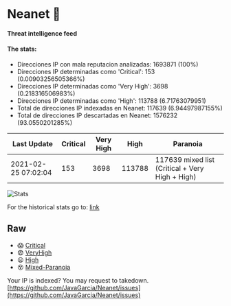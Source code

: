 # Neanet :hocho:
#### Threat intelligence feed
#### The stats:

- Direcciones IP con mala reputacion analizadas: 1693871 (100%)
- Direcciones IP determinadas como 'Critical':  153 (0.00903256505366%)
- Direcciones IP determinadas como 'Very High':  3698 (0.218316506983%)
- Direcciones IP determinadas como 'High':  113788 (6.71763079951)
- Total de direcciones IP indexadas en Neanet:  117639 (6.94497987155%)
- Total de direcciones IP descartadas en Neanet:  1576232 (93.0550201285%)

| Last Update | Critical | Very High | High | Paranoia |
| --- | --- | --- | --- | --- |
| 2021-02-25 07:02:04 | 153 | 3698 | 113788 | 117639 mixed list (Critical + Very High + High)|

![Stats](https://docs.google.com/spreadsheets/d/e/2PACX-1vSnaNMIXVabIpDJjufMlzH7poXnshF3mgd8Is1g9ytUEzVsP5my4Trn8f-xkoLLQ38xpL3HtmUexLo6/pubchart?oid=501124687&format=image)

For the historical stats go to: [link](/stats.csv)
## Raw
- :scream: [Critical](https://raw.githubusercontent.com/JavaGarcia/Neanet/master/blacklists/neanet_critical.txt)
- :fearful: [VeryHigh](https://raw.githubusercontent.com/JavaGarcia/Neanet/master/blacklists/neanet_veryHigh.txtt)
- :frowning: [High](https://raw.githubusercontent.com/JavaGarcia/Neanet/master/blacklists/neanet_high.txt)
- :dizzy_face: [Mixed-Paranoia](https://raw.githubusercontent.com/JavaGarcia/Neanet/master/blacklists/neanet_all.txt)


Your IP is indexed? You may request to takedown. [https://github.com/JavaGarcia/Neanet/issues](https://github.com/JavaGarcia/Neanet/issues)































































































































































































































































































































































































































































































































































































































































































































































































































































































































































































































































































































































































































































































































































































































































































































































































































































































































































































































































































































































































































































































































































































































































































































































































































































































































































































































































































































































































































































































































































































































































































































































































































































































































































































































































































































































































































































































































































































































































































































































































































































































































































































































































































































































































































































































































































































































